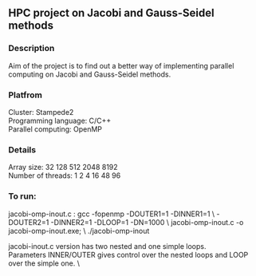 ## HPC project on Jacobi and Gauss-Seidel methods
### Description
Aim of the project is to find out a better way of implementing parallel computing on Jacobi and Gauss-Seidel methods.

### Platfrom 
Cluster: Stampede2 \
Programming language: C/C++ \
Parallel computing: OpenMP 

### Details
Array size: 32 128 512 2048 8192 \
Number of threads: 1 2 4 16 48 96 

### To run:
jacobi-omp-inout.c : gcc -fopenmp -DOUTER1=1 -DINNER1=1 \\
                    -DOUTER2=1 -DINNER2=1 -DLOOP=1 -DN=1000 \\
                    jacobi-omp-inout.c -o jacobi-omp-inout.exe; \\
                    ./jacobi-omp-inout

jacobi-inout.c version has two nested and one simple loops. \
Parameters INNER/OUTER gives control over the nested loops and LOOP over the simple one. \
